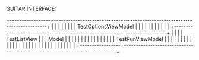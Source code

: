 ﻿
GUITAR INTERFACE:

  +-----------------+---------------------------------------------------------------------------+
  |                 |                                                                           |
  |                 |                                                                           |
  |                 |                  TestOptionsViewModel                                     |
  |                 |                                                                           |
  |                 |                                                                           |
  |                 |                                                                           |
  |                 +---------------------------------------------------------------------------+
  |                 |                                                                           |
  |  TestListView   |                                                                           |
  |     Model       |                                                                           |
  |                 |                                                                           |
  |                 |                                                                           |
  |                 |                                                                           |
  |                 |                                                                           |
  |                 |                   TestRunViewModel                                        |
  |                 |                                                                           |
  |                 |                                                                           |
  |                 |                                                                           |
  |                 |                                                                           |
  |                 |                                                                           |
  |                 |                                                                           |
  |                 |                                                                           |
  |                 |                                                                           |
  |                 |                                                                           |
  |                 |                                                                           |
  +-----------------+---------------------------------------------------------------------------+